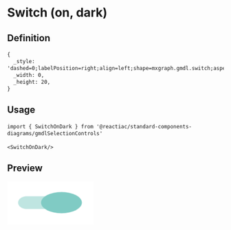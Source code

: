 # Switch (on, dark)

## Definition

```
{
  _style: 'dashed=0;labelPosition=right;align=left;shape=mxgraph.gmdl.switch;aspect=fixed;switchState=on;strokeColor=none;fillColor=#80CBC4;sketch=0;html=1;',
  _width: 0,
  _height: 20,
}
```

## Usage

```
import { SwitchOnDark } from '@reactiac/standard-components-diagrams/gmdlSelectionControls'

<SwitchOnDark/>
```

## Preview

<img src="./switch-on-dark.png" width="200"/>

